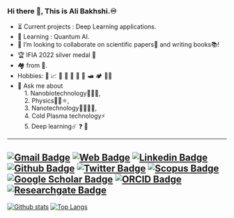 ### Hi there :vulcan_salute:, This is Ali Bakhshi.:infinity:

<!--
**bakhshiali/bakhshiali** is a ✨ _special_ ✨ repository because its `README.md` (this file) appears on your GitHub profile.

Here are some ideas to get you started:

- 🔭 I’m currently working on ...
- 🌱 I’m currently ...
- 👯 I’m looking to collaborate on ...
- 🤔 I’m looking for help with ...
- 💬 Ask me about ...
- 📫 How to reach me: ...
- 😄 Pronouns: ...
- ⚡ Fun fact: ...
-->
- :hourglass_flowing_sand: Current projects : Deep Learning applications.
- :mag_right: Learning : Quantum AI.
- :handshake: I’m looking to collaborate on scientific papers:scroll: and writing books:books:!
- :trophy: IFIA 2022 silver medal :2nd_place_medal:
- :houses: from :milky_way:.
- Hobbies: :musical_note: :chart_with_upwards_trend: :currency_exchange: :open_book: :electric_plug: :dart: :ping_pong: :motor_boat: :camping: :biking_man:
- 💬 Ask me about   
&nbsp;&nbsp;&nbsp;&nbsp;1. Nanobiotechnology:dna::petri_dish::pill:,   
&nbsp;&nbsp;&nbsp;&nbsp;2. Physics:telescope::satellite::atom_symbol:,   
&nbsp;&nbsp;&nbsp;&nbsp;3. Nanotechnology:man_scientist::test_tube::microscope:,   
&nbsp;&nbsp;&nbsp;&nbsp;4. Cold Plasma technology:zap:   
&nbsp;&nbsp;&nbsp;&nbsp;5. Deep learning:comet: :question: :menorah:   
---
[![Gmail Badge](https://img.shields.io/badge/-alibakhshi255255@gmail.com-c14438?style=flat&logo=Gmail&logoColor=white&link=mailto:alibakhshi255255@gmail.com)](mailto:alibakhshi255255@gmail.com) 
[![Web Badge](https://img.shields.io/badge/-https://bakhshiali.github.io-c14438?style=flat&logo=Web&logoColor=white&link=https://bakhshiali.github.io/)](https://bakhshiali.github.io/) 
[![Linkedin Badge](https://img.shields.io/badge/-Ali--Bakhshi---0072b1?style=flat&logo=Linkedin&logoColor=white&link=https://www.linkedin.com/in/ali-bakhshi-/)](https://www.linkedin.com/in/ali-bakhshi-/)
[![Github Badge](https://img.shields.io/badge/-bakhshiali-grey?style=flat&logo=github&logoColor=white&link=https://github.com/bakhshiali/)](https://www.github.com/bakhshiali/) [![Twitter Badge](https://img.shields.io/badge/-Ali65029491-00acee?style=flat&logo=twitter&logoColor=white&link=https://twitter.com/Ali65029491/)](https://twitter.com/Ali65029491)
[![Scopus Badge](https://img.shields.io/badge/-Ali_Bakhshi-0072b1?style=flat&logo=Scopus&logoColor=white&link=https://www.scopus.com/authid/detail.uri?authorId=57213951717)](https://www.scopus.com/authid/detail.uri?authorId=57213951717)
[![Google Scholar Badge](https://img.shields.io/badge/-Ali_Bakhshi-0072b1?style=flat&logo=GoogleScholar&logoColor=white&link=https://scholar.google.com/citations?user=JHn_W_wAAAAJ&hl=en)](https://scholar.google.com/citations?user=JHn_W_wAAAAJ&hl=en)
[![ORCID Badge](https://img.shields.io/badge/-Ali_Bakhshi-0072b1?style=flat&logo=Orcid&logoColor=white&link=https://orcid.org/0000-0001-9825-0806)](https://orcid.org/0000-0001-9825-0806)
[![Researchgate Badge](https://img.shields.io/badge/-Ali_Bakhshi-0072b1?style=flat&logo=Researchgate&logoColor=white&link=https://www.researchgate.net/profile/Inv-Ali-Bakhshi)](https://www.researchgate.net/profile/Inv-Ali-Bakhshi)
<img src="https://komarev.com/ghpvc/?username=bakhshiali&style=flat-square&color=blue" alt=""/>
---
[![Github stats](https://github-readme-stats.vercel.app/api?username=bakhshiali&show_icons=true&include_all_commits=true)](https://github.com/bakhshiali/github-readme-stats)
[![Top Langs](https://github-readme-stats.vercel.app/api/top-langs/?username=bakhshiali&layout=compact)](https://github.com/bakhshiali/github-readme-stats)
